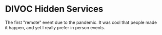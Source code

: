 # DIVOC Hidden Services

The first "remote" event due to the pandemic. It was cool that people made it happen, and yet I really prefer in person events.
